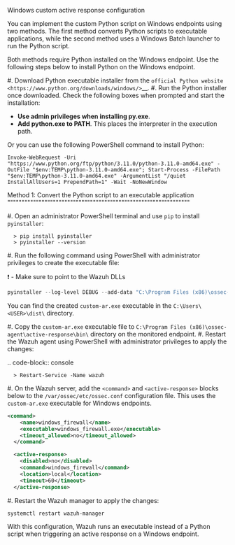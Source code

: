 Windows custom active response configuration

You can implement the custom Python script on Windows endpoints using two methods. The first method converts Python scripts to executable applications, while the second method uses a Windows Batch launcher to run the Python script.

Both methods require Python installed on the Windows endpoint. Use the following steps below to install Python on the Windows endpoint.

#. Download Python executable installer from the `official Python website <https://www.python.org/downloads/windows/>`\_\_.
#. Run the Python installer once downloaded. Check the following boxes when prompted and start the installation:

-   **Use admin privileges when installing py.exe**.
-   **Add python.exe to PATH**. This places the interpreter in the execution path.

Or you can use the following PowerShell command to install Python:

```
Invoke-WebRequest -Uri "https://www.python.org/ftp/python/3.11.0/python-3.11.0-amd64.exe" -OutFile "$env:TEMP\python-3.11.0-amd64.exe"; Start-Process -FilePath "$env:TEMP\python-3.11.0-amd64.exe" -ArgumentList "/quiet InstallAllUsers=1 PrependPath=1" -Wait -NoNewWindow
```

Method 1: Convert the Python script to an executable application
""""""""""""""""""""""""""""""""""""""""""""""""""""""""""""""""

#. Open an administrator PowerShell terminal and use `pip` to install `pyinstaller`:

      > pip install pyinstaller
      > pyinstaller --version

#. Run the following command using PowerShell with administrator privileges to create the executable file:

❗ - Make sure to point to the Wazuh DLLs

```powershell
pyinstaller --log-level DEBUG --add-data "C:\Program Files (x86)\ossec-agent\libwazuhext.dll;." --add-data "C:\Program Files (x86)\ossec-agent\libwinpthread-1.dll;." --add-data "C:\Program Files (x86)\ossec-agent\libwazuhshared.dll;." -F <PATH_TO_CUSTOM-AR.PY>
```

You can find the created `custom-ar.exe` executable in the `C:\Users\<USER>\dist\` directory.

#. Copy the `custom-ar.exe` executable file to `C:\Program Files (x86)\ossec-agent\active-response\bin\` directory on the monitored endpoint.
#. Restart the Wazuh agent using PowerShell with administrator privileges to apply the changes:

.. code-block:: console

      > Restart-Service -Name wazuh

#. On the Wazuh server, add the `<command>` and `<active-response>` blocks below to the `/var/ossec/etc/ossec.conf` configuration file. This uses the `custom-ar.exe` executable for Windows endpoints.

```xml
<command>
    <name>windows_firewall</name>
    <executable>windows_firewall.exe</executable>
    <timeout_allowed>no</timeout_allowed>
  </command>

  <active-response>
    <disabled>no</disabled>
    <command>windows_firewall</command>
    <location>local</location>
    <timeout>60</timeout>
  </active-response>
```

#. Restart the Wazuh manager to apply the changes:

```console
systemctl restart wazuh-manager
```

With this configuration, Wazuh runs an executable instead of a Python script when triggering an active response on a Windows endpoint.
